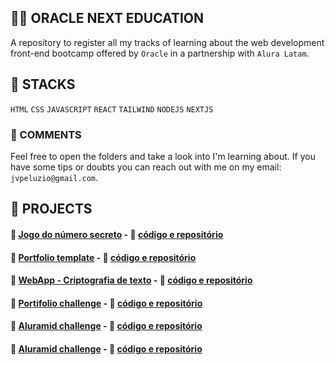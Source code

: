 ## 👨‍💻 ORACLE NEXT EDUCATION

A repository to register all my tracks of learning about the web development front-end bootcamp offered by `Oracle` in a partnership with `Alura Latam`.

## 🧰 STACKS

`HTML` `CSS` `JAVASCRIPT` `REACT` `TAILWIND` `NODEJS` `NEXTJS`

### 🚦 COMMENTS

Feel free to open the folders and take a look into I'm learning about. If you have some tips or doubts you can reach out with me on my email: `jvpeluzio@gmail.com`. 

## 🚧 PROJECTS

#### 🔗 [Jogo do número secreto](https://secret-number-game-rust.vercel.app/) - 🔗 [código e repositório](https://github.com/JoaoPeluzio/secret-number-game)
#### 🔗 [Portfolio template](https://joaopeluzio.github.io/portfolio-template/) - 🔗 [código e repositório](https://github.com/JoaoPeluzio/portfolio-template)
#### 🔗 [WebApp - Criptografia de texto](https://joaopeluzio.github.io/text-encrypter_js/) - 🔗 [código e repositório](https://github.com/JoaoPeluzio/text-encrypter_js)
#### 🔗 [Portifolio challenge](https://joaopeluzio.github.io/portifolio-model/) - 🔗 [código e repositório](https://github.com/JoaoPeluzio/portifolio-model)
#### 🔗 [Aluramid challenge](https://joaopeluzio.github.io/aluramid/) - 🔗 [código e repositório](https://github.com/JoaoPeluzio/aluramid)
#### 🔗 [Aluramid challenge](https://joaopeluzio.github.io/fokus/) - 🔗 [código e repositório](https://github.com/JoaoPeluzio/fokus)

 
